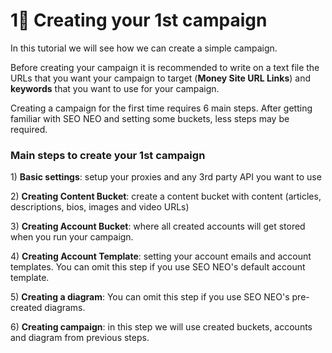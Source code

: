 # 1⃣ Creating your 1st campaign

In this tutorial we will see how we can create a simple campaign.&#x20;

Before creating your campaign it is recommended to write on a text file the URLs that you want your campaign to target (**Money Site URL Links**) and **keywords** that you want to use for your campaign.

Creating a campaign for the first time requires 6 main steps. After getting familiar with SEO NEO and setting some buckets, less steps may be required.

### Main steps to create your 1st campaign

1\) **Basic settings**: setup your proxies and any 3rd party API you want to use

2\) **Creating Content Bucket**: create a content bucket with content (articles, descriptions, bios, images and video URLs)&#x20;

3\) **Creating Account Bucket**: where all created accounts will get stored when you run your campaign.

4\) **Creating Account Template**: setting your account emails and account templates. You can omit this step if you use SEO NEO's default account template.

5\) **Creating a diagram**: You can omit this step if you use SEO NEO's pre-created diagrams.

6\) **Creating campaign**: in this step we will use created buckets, accounts and diagram from previous steps.

